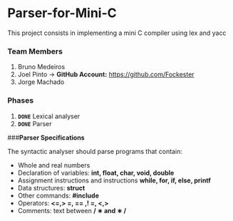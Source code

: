 # Parser-for-Mini-C

This project consists in implementing a mini C compiler using lex and yacc

### **Team Members**

1. Bruno Medeiros
2. Joel Pinto -> **GitHub Account:** https://github.com/Fockester
3. Jorge Machado

### **Phases**
1. **`DONE`** Lexical analyser
2.  **`DONE`** Parser 

###**Parser Specifications**

The syntactic analyser should parse programs that contain:

- Whole and real numbers 
- Declaration of variables: **int, float, char, void, double**
- Assignment instructions and instructions **while, for, if, else, printf**
- Data structures: **struct**
- Other commands: **#include**
- Operators: **<=,> =, == ,! =, <,>**
- Comments: text between  **/ ∗ and ∗ /**
